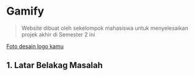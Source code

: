 # Gamify
  > Website dibuat oleh sekelompok mahasiswa untuk menyelesaikan projek akhir di Semester 2 ini

[Foto desain logo kamu](ALP/Logo.png)

## 1. Latar Belakag Masalah
